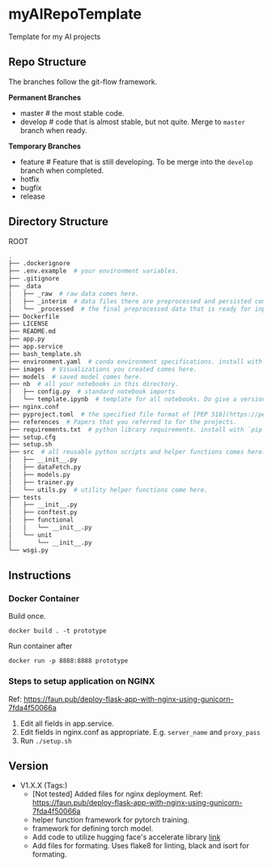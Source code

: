 # myAIRepoTemplate
Template for my AI projects

## Repo Structure

The branches follow the git-flow framework.

**Permanent Branches**
- master  # the most stable code.
- develop  # code that is almost stable, but not quite. Merge to `master` branch when ready.

**Temporary Branches**
- feature  # Feature that is still developing. To be merge into the `develop` branch when completed.
- hotfix
- bugfix
- release

## Directory Structure

ROOT
```bash
.
├── .dockerignore
├── .env.example  # your environment variables.
├── .gitignore
├── _data
│   ├── _raw  # raw data comes here.
│   ├── _interim  # data files there are preprocessed and persisted comes here.
│   └── _processed  # the final preprocessed data that is ready for input into the model.
├── Dockerfile
├── LICENSE   
├── README.md
├── app.py
├── app.service
├── bash_template.sh
├── environment.yaml  # conda environment specifications. install with `conda env create -f enviroment.yml`
├── images  # Visualizations you created comes here.
├── models  # saved model comes here.
├── nb  # all your notebooks in this directory.
│   ├── config.py  # standard notebook imports
│   └── template.ipynb  # template for all notebooks. Do give a version number to notes book serving the same function.
├── nginx.conf
├── pyproject.toml  # the specified file format of [PEP 518](https://peps.python.org/pep-0518/#specification)
├── references  # Papers that you referred to for the projects.
├── requirements.txt  # python library requirements. install with `pip install -r requirements.txt`
├── setup.cfg
├── setup.sh
├── src  # all reusable python scripts and helper functions comes here.
│   ├── __init__.py
│   ├── dataFetch.py
│   ├── models.py
│   ├── trainer.py
│   └── utils.py  # utility helper functions come here.
├── tests
│   ├── __init__.py
│   ├── conftest.py
│   ├── functional
│   │   └── __init__.py
│   └── unit
│       └── __init__.py
└── wsgi.py
```

## Instructions

### Docker Container

Build once.
```
docker build . -t prototype
```

Run container after
```
docker run -p 8888:8888 prototype
```

### Steps to setup application on NGINX

Ref: https://faun.pub/deploy-flask-app-with-nginx-using-gunicorn-7fda4f50066a
1. Edit all fields in app.service.
1. Edit fields in nginx.conf as appropriate. E.g. `server_name` and `proxy_pass`
1. Run `./setup.sh`

## Version

- V1.X.X (Tags:)
    - [Not tested] Added files for nginx deployment. Ref: https://faun.pub/deploy-flask-app-with-nginx-using-gunicorn-7fda4f50066a
    - helper function framework for pytorch training.
    - framework for defining torch model.
    - Add code to utilize hugging face's accelerate library [link](https://github.com/huggingface/accelerate)
    - Add files for formating. Uses flake8  for linting, black  and isort for formating.

